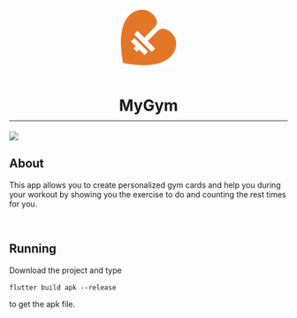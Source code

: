 <img src="assets/icona.png"
     alt="MyGym"
     width= "100"
     style="margin-left: auto; margin-right:auto; display:block" />
<br>
<h1 style="text-align: center; border-bottom: 1px solid #21262d; padding-bottom: 10px">MyGym</h1>
<img src="https://img.shields.io/badge/flutter-android-orange" style="margin-left: auto; margin-right:auto; display:block">
<h2 >About</h2>
<p>This app allows you to create personalized gym cards and help you during your workout by showing you the exercise to do and counting the rest times for you.</p>
<br>
<h2 >Running</h2>
<p>Download the project and type <pre><code>flutter build apk --release</code></pre> to get the apk file.</p>
